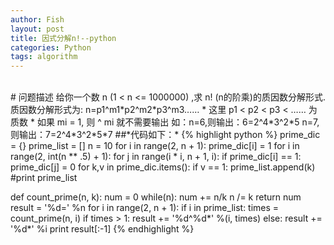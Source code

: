 ```yaml
---
author: Fish
layout: post
title: 因式分解n!--python
categories: Python
tags: algorithm
---
```

<br>
# 问题描述
	给你一个数 n (1 < n <= 1000000) ,求 n! (n的阶乘)的质因数分解形式.
	质因数分解形式为:
	n=p1^m1*p2^m2*p3^m3……
	* 这里 p1 < p2 < p3 < …… 为质数
	* 如果 mi = 1, 则   ^ mi   就不需要输出 
	如：n=6,则输出：6=2^4*3^2*5
        n=7,则输出：7=2^4*3^2*5*7
<!--more-->
##*代码如下：*
{% highlight python %}
prime_dic = {}
prime_list = []
n = 10
for i in range(2, n + 1):
    prime_dic[i] = 1
for i in range(2, int(n ** .5) + 1):
    for j in range(i * i, n + 1, i):
        if prime_dic[i] == 1:
            prime_dic[j] = 0
for k,v in prime_dic.items():
    if v == 1:
        prime_list.append(k)
#print prime_list
 
def count_prime(n, k):
    num = 0
    while(n):
        num += n/k
        n /= k
    return num
result = '%d=' %n
for i in range(2, n + 1):
    if i in prime_list:
        times = count_prime(n, i)
        if times > 1:
            result += '%d^%d*' %(i, times)
        else:
            result += '%d*' %i
print result[:-1]
{% endhighlight %}
